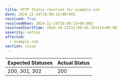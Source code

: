```yaml
---
title: HTTP Status resolved for example.com
date: 2024-12-24T18:09:12+00:00Z
resolved: True
resolvedWhen: 2024-12-24T18:09:12+00:00Z
resolvedStartTime: 2024-10-25T21:09:43.191474+00:00
severity: notice
affected:
  - example.com
section: issue
---
```


| Expected Statuses | Actual Status  |
|-------------------|----------------|
| 200, 301, 302 | 200 |
